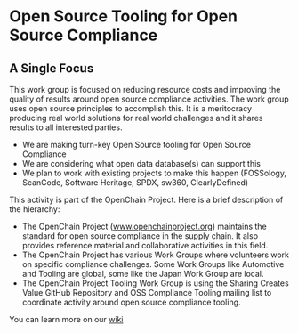 # Open Source Tooling for Open Source Compliance

## A Single Focus
This work group is focused on reducing resource costs and improving the quality of results around open source compliance activities. The work group uses open source principles to accomplish this. It is a meritocracy producing real world solutions for real world challenges and it shares results to all interested parties.

* We are making turn-key Open Source tooling for Open Source Compliance
* We are considering what open data database(s) can support this
* We plan to work with existing projects to make this happen
(FOSSology, ScanCode, Software Heritage, SPDX, sw360, ClearlyDefined)

This activity is part of the OpenChain Project. Here is a brief description of the hierarchy:
*  The OpenChain Project (www.openchainproject.org) maintains the standard for open source compliance in the supply chain. It also provides reference material and collaborative activities in this field.
* The OpenChain Project has various Work Groups where volunteers work on specific compliance challenges. Some Work Groups like Automotive and Tooling are global, some like the Japan Work Group are local.
* The OpenChain Project Tooling Work Group is using the Sharing Creates Value GitHub Repository and OSS Compliance Tooling mailing list to coordinate activity around open source compliance tooling. 

You can learn more on our [wiki]( https://github.com/Open-Source-Compliance/Sharing-creates-value/wiki)
